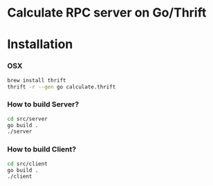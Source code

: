 Calculate RPC server on Go/Thrift
=================================

# Installation

### OSX

```sh
brew install thrift
thrift -r --gen go calculate.thrift
```

### How to build Server?

```sh
cd src/server
go build .
./server
```

### How to build Client?

```sh
cd src/client
go build .
./client
```
